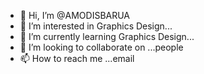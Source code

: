 - 👋 Hi, I’m @AMODISBARUA
- 👀 I’m interested in Graphics Design...
- 🌱 I’m currently learning Graphics Design...
- 💞️ I’m looking to collaborate on ...people
- 📫 How to reach me ...email

<!---
AMODISBARUA/AMODISBARUA is a ✨ special ✨ repository because its `README.md` (this file) appears on your GitHub profile.
You can click the Preview link to take a look at your changes.
--->
